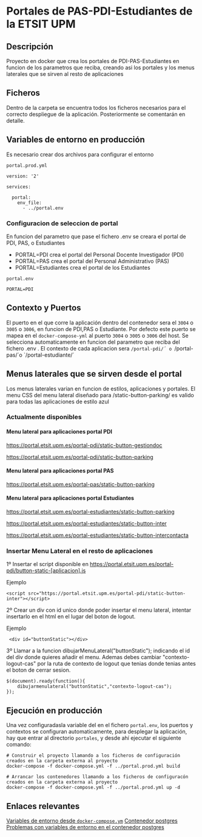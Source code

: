 # Portales de PAS-PDI-Estudiantes de la ETSIT UPM

## Descripción
Proyecto en docker que crea los portales de PDI-PAS-Estudiantes en funcion de los parametros que reciba, creando asi los portales y los menus laterales que se sirven al resto de aplicaciones


## Ficheros
Dentro de la carpeta  se encuentra todos los ficheros necesarios para el correcto despliegue de la aplicación. Posteriormente se comentarán en detalle.


## Variables de entorno en producción

Es necesario crear dos archivos para configurar el entorno

`portal.prod.yml`

```
version: '2'

services: 

  portal:
    env_file:
      - ../portal.env
```

### Configuracion de seleccion de portal

En funcion del parametro que pase el fichero .env se creara el portal de PDI, PAS, o Estudiantes

- PORTAL=PDI crea el portal del Personal Docente Investigador (PDI)
- PORTAL=PAS crea el portal del Personal Administrativo (PAS)
- PORTAL=Estudiantes crea el portal de los Estudiantes

`portal.env`

```
PORTAL=PDI
```

## Contexto y Puertos
El puerto en el que corre la aplicación dentro del contenedor sera el `3004` o `3005` o `3006`, en funcion de PDI,PAS o Estudiante. Por defecto este puerto se mapea en el `docker-compose-yml` al puerto `3004` o `3005` o `3006` del host. Se selecciona automaticamente en funcion del parametro que reciba del fichero .env . El contexto de cada aplicacion sera `/portal-pdi/´ o `/portal-pas/´o `/portal-estudiante/´ 

## Menus laterales que se sirven desde el portal

Los menus laterales varian en funcion de estilos, aplicaciones y portales. 
El menu CSS del menu lateral diseñado para /static-button-parking/ es valido para todas las aplicaciones de estilo azul

### Actualmente disponibles

#### Menu lateral para aplicaciones portal PDI
https://portal.etsit.upm.es/portal-pdi/static-button-gestiondoc


https://portal.etsit.upm.es/portal-pdi/static-button-parking

#### Menu lateral para aplicaciones portal PAS
https://portal.etsit.upm.es/portal-pas/static-button-parking

#### Menu lateral para aplicaciones portal Estudiantes
https://portal.etsit.upm.es/portal-estudiantes/static-button-parking


https://portal.etsit.upm.es/portal-estudiantes/static-button-inter


https://portal.etsit.upm.es/portal-estudiantes/static-button-intercontacta

### Insertar Menu Lateral en el resto de aplicaciones
1º Insertar el script disponible en https://portal.etsit.upm.es/portal-pdi/button-static-[aplicacion].js 

Ejemplo

```
<script src="https://portal.etsit.upm.es/portal-pdi/static-button-inter"></script>
```

2º Crear un div con id unico donde poder insertar el menu lateral, intentar insertarlo en el html en el lugar del boton de logout.

Ejemplo

```
 <div id="buttonStatic"></div>
```

3º Llamar a la funcion dibujarMenuLateral("buttonStatic"); indicando el id del div donde quieres añadir el menu. Ademas debes cambiar "contexto-logout-cas" por la ruta de contexto de logout que tenias donde tenias antes el boton de cerrar sesion.

```
$(document).ready(function(){
    dibujarmenulateral("buttonStatic","contexto-logout-cas");
});
```

## Ejecución en producción
Una vez configuradasla variable del en el fichero `portal.env`, los puertos y contextos se configuran automaticamente, para desplegar la aplicación, hay que entrar al directorio `portales`, y desde ahí ejecutar el siguiente comando:

```
# Construir el proyecto llamando a los ficheros de configuración creados en la carpeta externa al proyecto
docker-compose -f docker-compose.yml -f ../portal.prod.yml build

# Arrancar los contenedores llamando a los ficheros de configuracón creados en la carpeta externa al proyecto
docker-compose -f docker-compose.yml -f ../portal.prod.yml up -d

```

## Enlaces relevantes
[Variables de entorno desde `docker-compose.ym`](https://docs.docker.com/compose/environment-variables/)
[Contenedor postgres](https://hub.docker.com/_/postgres/)
[Problemas con variables de entorno en el contenedor postgres](https://github.com/docker-library/postgres/issues/203)
